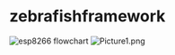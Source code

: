 # zebrafishframework
![esp8266 flowchart](http://www.plantuml.com/plantuml/proxy?cache=no&src=https://raw.github.com/mahsa-sa/pyfish/master/uml.iuml)
![Picture1.png](https://github.com/mahsa-sa/pyfish/edit/master/Picture1.png)
